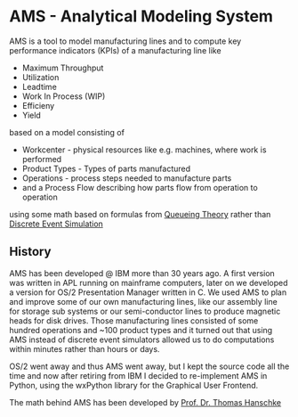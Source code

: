 # AMS - Analytical Modeling System
AMS is a tool to model manufacturing lines and to compute key performance indicators (KPIs) of a manufacturing line like 

* Maximum Throughput
* Utilization
* Leadtime
* Work In Process (WIP)
* Efficieny
* Yield

based on a model consisting of

 * Workcenter - physical resources like e.g. machines, where work is performed
 * Product Types - Types of parts manufactured
 * Operations - process steps needed to manufacture parts
 * and a Process Flow describing how parts flow from operation to operation 
 
 using some math based on formulas from [Queueing Theory](https://en.wikipedia.org/wiki/Queueing_theory) rather than [Discrete Event Simulation](https://en.wikipedia.org/wiki/Discrete-event_simulation)
 
 ## History
 AMS has been developed @ IBM more than 30 years ago. A first version was written in APL running on mainframe computers, later on we developed a version for OS/2 Presentation Manager 
 written in C. We used AMS to plan and improve some of our own manufacturing lines, like our assembly line for storage sub systems or our semi-conductor lines to produce magnetic heads for disk drives. Those manufacturing lines consisted of some hundred operations and ~100 product types and it turned out that using AMS instead of discrete event simulators allowed us to do computations within minutes rather than hours or days.
 
 OS/2 went away and thus AMS went away, but I kept the source code all the time and now after retiring from IBM I decided to re-implement AMS in Python, using the wxPython library for the Graphical User Frontend.
 
 The math behind AMS has been developed by [Prof. Dr. Thomas Hanschke](https://www.mathematik.tu-clausthal.de/personen/thomas-hanschke/)

